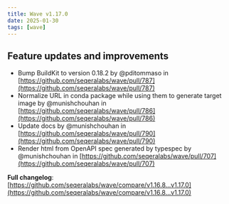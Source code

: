 ```yaml
---
title: Wave v1.17.0
date: 2025-01-30
tags: [wave]
---
```


## Feature updates and improvements

* Bump BuildKit to version 0.18.2 by @pditommaso in [https://github.com/seqeralabs/wave/pull/787](https://github.com/seqeralabs/wave/pull/787)
* Normalize URL in conda package while using them to generate target image by @munishchouhan in [https://github.com/seqeralabs/wave/pull/786](https://github.com/seqeralabs/wave/pull/786)
* Update docs by @munishchouhan in [https://github.com/seqeralabs/wave/pull/790](https://github.com/seqeralabs/wave/pull/790)
* Render html from OpenAPI spec generated by typespec by @munishchouhan in [https://github.com/seqeralabs/wave/pull/707](https://github.com/seqeralabs/wave/pull/707)

**Full changelog**: [https://github.com/seqeralabs/wave/compare/v1.16.8...v1.17.0](https://github.com/seqeralabs/wave/compare/v1.16.8...v1.17.0)
